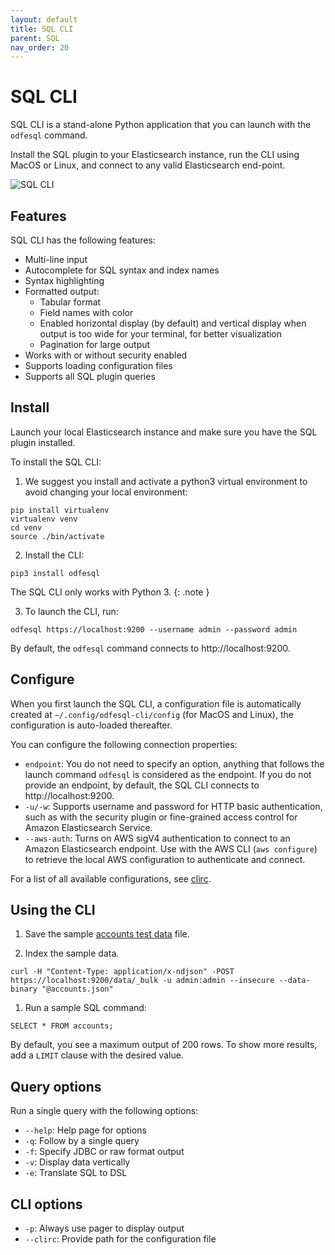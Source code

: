 ```yaml
---
layout: default
title: SQL CLI
parent: SQL
nav_order: 20
---
```


# SQL CLI

SQL CLI is a stand-alone Python application that you can launch with the `odfesql` command.

Install the SQL plugin to your Elasticsearch instance, run the CLI using MacOS or Linux, and connect to any valid Elasticsearch end-point.

![SQL CLI](../../images/cli.gif)

## Features

SQL CLI has the following features:

- Multi-line input
- Autocomplete for SQL syntax and index names
- Syntax highlighting
- Formatted output:
  - Tabular format
  - Field names with color
  - Enabled horizontal display (by default) and vertical display when output is too wide for your terminal, for better visualization
  - Pagination for large output
- Works with or without security enabled
- Supports loading configuration files
- Supports all SQL plugin queries

## Install

Launch your local Elasticsearch instance and make sure you have the SQL plugin installed.

To install the SQL CLI:

1. We suggest you install and activate a python3 virtual environment to avoid changing your local environment:
```
pip install virtualenv
virtualenv venv
cd venv
source ./bin/activate
```

2. Install the CLI:
```
pip3 install odfesql
```

The SQL CLI only works with Python 3.
{: .note }

3. To launch the CLI, run:
```
odfesql https://localhost:9200 --username admin --password admin
```
By default, the `odfesql` command connects to http://localhost:9200.

## Configure

When you first launch the SQL CLI, a configuration file is automatically created at `~/.config/odfesql-cli/config` (for MacOS and Linux), the configuration is auto-loaded thereafter.

You can configure the following connection properties:

- `endpoint`: You do not need to specify an option, anything that follows the launch command `odfesql` is considered as the endpoint. If you do not provide an endpoint, by default, the SQL CLI connects to http://localhost:9200.
- `-u/-w`: Supports username and password for HTTP basic authentication, such as with the security plugin or fine-grained access control for Amazon Elasticsearch Service.
- `--aws-auth`: Turns on AWS sigV4 authentication to connect to an Amazon Elasticsearch endpoint. Use with the AWS CLI (`aws configure`) to retrieve the local AWS configuration to authenticate and connect.

For a list of all available configurations, see [clirc](https://github.com/opendistro-for-elasticsearch/sql-cli/blob/master/src/conf/clirc).

## Using the CLI

1. Save the sample [accounts test data](https://github.com/opendistro-for-elasticsearch/sql/blob/master/src/test/resources/doctest/testdata/accounts.json) file.

1. Index the sample data.
```
curl -H "Content-Type: application/x-ndjson" -POST https://localhost:9200/data/_bulk -u admin:admin --insecure --data-binary "@accounts.json"
```

1. Run a sample SQL command:
```
SELECT * FROM accounts;
```

By default, you see a maximum output of 200 rows. To show more results, add a `LIMIT` clause with the desired value.

## Query options

Run a single query with the following options:

- `--help`: Help page for options
- `-q`: Follow by a single query
- `-f`: Specify JDBC or raw format output
- `-v`: Display data vertically
- `-e`: Translate SQL to DSL

## CLI options

- `-p`: Always use pager to display output
- `--clirc`: Provide path for the configuration file
